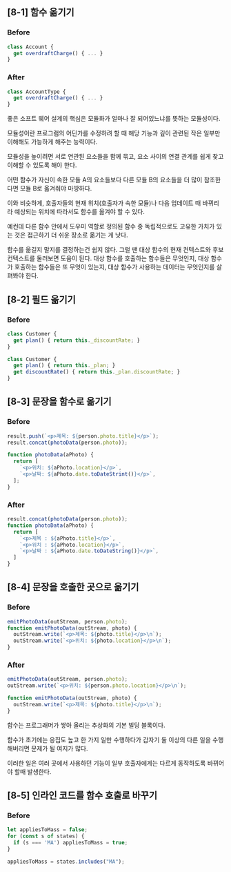 ## [8-1] 함수 옮기기

### Before

```javascript
class Account {
  get overdraftCharge() { ... }
}
```

### After

```javascript
class AccountType {
  get overdraftCharge() { ... }
}
```

좋은 소프트 웨어 설계의 핵심은 모듈화가 얼마나 잘 되어있느냐를 뜻하는 모듈성이다.

모듈성이란 프로그램의 어딘가를 수정하려 할 때 해당 기능과 깊이 관련된 작은 일부만 이해해도 가능하게 해주는 능력이다.

모듈성을 높이려면 서로 연관된 요소들을 함께 묶고, 요소 사이의 연결 관계를 쉽게 찾고 이해할 수 있도록 해야 한다. 

어떤 함수가 자신이 속한 모듈 A의 요소들보다 다른 모듈 B의 요소들을 더 많이 참조한다면 모듈 B로 옮겨줘야 마땅하다.

이와 비슷하게, 호출자들의 현재 위치(호출자가 속한 모듈)나 다음 업데이트 때 바뀌리라 예상되는 위치에 따라서도 함수를 옮겨야 할 수 있다.

예컨데 다른 함수 안에서 도우미 역할로 정의된 함수 중 독립적으로도 고유한 가치가 있는 것은 접근하기 더 쉬운 장소로 옮기는 게 낫다.

함수를 옮길지 말지를 결정하는건 쉽지 않다. 그럴 땐 대상 함수의 현재 컨텍스트와 후보 컨텍스트를 둘러보면 도움이 된다. 대상 함수를 호출하는 함수들은 무엇인지, 대상 함수가 호출하는 함수들은 또 무엇이 있는지, 대상 함수가 사용하는 데이터는 무엇인지를 살펴봐야 한다.

## [8-2] 필드 옮기기

### Before

```javascript
class Customer {
  get plan() { return this._discountRate; }
}
```

```javascript
class Customer {
  get plan() { return this._plan; }
  get discountRate() { return this._plan.discountRate; }
}
```

## [8-3] 문장을 함수로 옮기기

### Before
```javascript
result.push(`<p>제목: ${person.photo.title}</p>`);
result.concat(photoData(person.photo));

function photoData(aPhoto) {
  return [
    `<p>위치: ${aPhoto.location}</p>`,
    `<p>날짜: ${aPhoto.date.toDateStrint()}</p>`,
  ];
}
```

### After

```javascript
result.concat(photoData(person.photo));
function photoData(aPhoto) {
  return [
    `<p>제목 : ${aPhoto.title}</p>`,
    `<p>위치 : ${aPhoto.location}</p>`,
    `<p>날짜 : ${aPhoto.date.toDateString()}</p>`,
  ]
}
```

## [8-4] 문장을 호출한 곳으로 옮기기

### Before

```javascript
emitPhotoData(outStream, person.photo);
function emitPhotoData(outStream, photo) {
  outStream.write(`<p>제목: ${photo.title}</p>\n`);
  outStream.write(`<p>위치: ${photo.location}</p>\n`);
}
```

### After
```javascript
emitPhotoData(outStream, person.photo);
outStream.write(`<p>위치: ${person.photo.location}</p>\n`);

function emitPhotoData(outStream, photo) {
  outStream.write(`<p>제목: ${photo.title}</p>\n`);
}
```

함수는 프로그래머가 쌓아 올리는 추상화의 기본 빌딩 블록이다.

함수가 초기에는 응집도 높고 한 가지 일만 수행하다가 갑자기 둘 이상의 다른 일을 수행 해버리면 문제가 될 여지가 많다.

이러한 일은 여러 곳에서 사용하던 기능이 일부 호출자에게는 다르게 동작하도록 바뀌어야 할때 발생한다.

## [8-5] 인라인 코드를 함수 호출로 바꾸기

### Before

```javascript
let appliesToMass = false;
for (const s of states) {
  if (s === 'MA') appliesToMass = true;
}
```

```javascript
appliesToMass = states.includes("MA");
```

